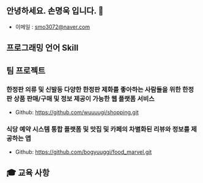 ## 안녕하세요. 손명욱 입니다. 👋

-  이메일 : smo3072@naver.com
  

##  프로그래밍 언어 Skill

## 팀 프로젝트

###  한정판 의류 및 신발등 다양한 한정판 제화를 좋아하는 사람들을 위한 한정판 상품 판매/구매 및 정보 제공이 가능한 웹 플랫폼 서비스
- Github: https://github.com/wuuuugi/shopping.git

###  식당 예약 시스템 통합 플랫폼 및 맛집 및 카페의 차별화된 리뷰와 정보를 제공하는 앱
- Github: https://github.com/bogyuuggi/food_marvel.git
  
## 🎓 교육 사항


